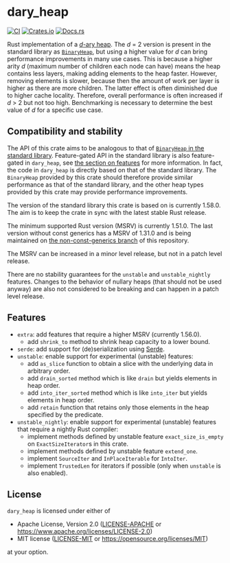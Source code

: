# dary_heap

[![CI](https://github.com/hanmertens/dary_heap/workflows/CI/badge.svg)](https://github.com/hanmertens/dary_heap/actions?query=workflow%3ACI+branch%3Amaster)
[![Crates.io](https://img.shields.io/crates/v/dary_heap.svg)](https://crates.io/crates/dary_heap)
[![Docs.rs](https://docs.rs/dary_heap/badge.svg)](https://docs.rs/dary_heap)

Rust implementation of a [*d*-ary heap][wiki]. The *d* = 2 version is present in
the standard library as [`BinaryHeap`][std-binaryheap], but using a higher value
for *d* can bring performance improvements in many use cases. This is because a
higher arity *d* (maximum number of children each node can have) means the heap
contains less layers, making adding elements to the heap faster. However,
removing elements is slower, because then the amount of work per layer is higher
as there are more children. The latter effect is often diminished due to higher
cache locality. Therefore, overall performance is often increased if *d* > 2 but
not too high. Benchmarking is necessary to determine the best value of *d* for a
specific use case.

## Compatibility and stability

The API of this crate aims to be analogous to that of [`BinaryHeap` in the
standard library][std-binaryheap]. Feature-gated API in the standard library is
also feature-gated in `dary_heap`, see [the section on features](#features) for
more information. In fact, the code in `dary_heap` is directly based on that of
the standard library. The `BinaryHeap` provided by this crate should therefore
provide similar performance as that of the standard library, and the other heap
types provided by this crate may provide performance improvements.

The version of the standard library this crate is based on is currently 1.58.0.
The aim is to keep the crate in sync with the latest stable Rust release.

The minimum supported Rust version (MSRV) is currently 1.51.0. The last version
without const generics has a MSRV of 1.31.0 and is being maintained on [the
non-const-generics branch][non-const-generics] of this repository.

The MSRV can be increased in a minor level release, but not in a patch level
release.

There are no stability guarantees for the `unstable` and `unstable_nightly`
features. Changes to the behavior of nullary heaps (that should not be used
anyway) are also not considered to be breaking and can happen in a patch level
release.

## Features

- `extra`: add features that require a higher MSRV (currently 1.56.0).
  - add `shrink_to` method to shrink heap capacity to a lower bound.
- `serde`: add support for (de)serialization using [Serde][serde].
- `unstable`: enable support for experimental (unstable) features:
  - add `as_slice` function to obtain a slice with the underlying data in
    arbitrary order.
  - add `drain_sorted` method which is like `drain` but yields elements in heap
    order.
  - add `into_iter_sorted` method which is like `into_iter` but yields elements
    in heap order.
  - add `retain` function that retains only those elements in the heap specified
    by the predicate.
- `unstable_nightly`: enable support for experimental (unstable) features that
  require a nightly Rust compiler:
  - implement methods defined by unstable feature `exact_size_is_empty` on
    `ExactSizeIterator`s in this crate.
  - implement methods defined by unstable feature `extend_one`.
  - implement `SourceIter` and `InPlaceIterable` for `IntoIter`.
  - implement `TrustedLen` for iterators if possible (only when `unstable` is
    also enabled).

## License

`dary_heap` is licensed under either of

 * Apache License, Version 2.0 ([LICENSE-APACHE](LICENSE-APACHE) or
   https://www.apache.org/licenses/LICENSE-2.0)
 * MIT license ([LICENSE-MIT](LICENSE-MIT) or
   https://opensource.org/licenses/MIT)

at your option.

[wiki]: https://en.wikipedia.org/wiki/D-ary_heap
[std-binaryheap]: https://doc.rust-lang.org/std/collections/struct.BinaryHeap.html
[non-const-generics]: https://github.com/hanmertens/dary_heap/tree/non-const-generics
[serde]: https://serde.rs
